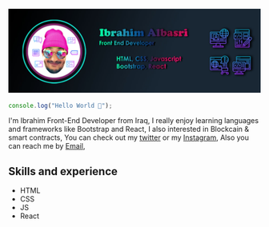 ![Front End Developer](https://github.com/albasry/albasry/blob/main/personal%20Banner%201.jpg)

```javascript
console.log("Hello World 👋");
```
I'm Ibrahim Front-End Developer from Iraq, I really enjoy learning languages and frameworks like Bootstrap and React, I also interested in Blockcain & smart contracts, You can check out my [twitter](https://twitter.com/ibrahimalbasry) or my [Instagram](https://www.instagram.com/ibrahimalbasri/), Also you can reach me by [Email](albsree@gmail.com),



## Skills and experience
  * HTML
  * CSS
  * JS
  * React

<!---
albasry/albasry is a ✨ special ✨ repository because its `README.md` (this file) appears on your GitHub profile.
You can click the Preview link to take a look at your changes.
--->
